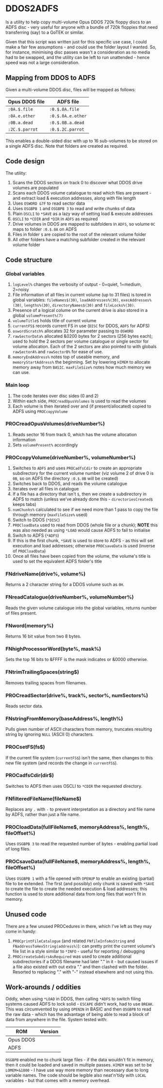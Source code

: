 # DDOS2ADFS

Is a utility to help copy multi-volume Opus DDOS 720k floppy discs to an ADFS disc - very useful for anyone with a bundle of 720k floppies that need transferring (say) to a GoTEK or similar.

Given that this script was written just for this specific use case, I could make a fair few assumptions - and could use the folder layout I wanted. So, for instance, minimising disc passes wasn't a consideration as no media had to be swapped, and the utility can be left to run unattended - hence speed was not a large consideration.

## Mapping from DDOS to ADFS

Given a multi-volume DDOS disc, files will be mapped as follows:

Opus DDOS file | ADFS file
-|-
`:0A.$.file` | `:0.$.0A.file`
`:0A.e.other` | `:0.$.0A.e.other`
`:0B.a.dead` | `:0.$.0B.a.dead`
`:2C.$.parrot` | `:0.$.2C.parrot`

This enables a double-sided disc with up to 16 sub-volumes to be stored on a single ADFS disc. Note that folders are created as required.

## Code design
The utility:
1. Scans the DDOS sectors on track 0 to discover what DDOS drive volumes are populated
2. Scans each DDOS volume catalogue to read which files are present - and extract load & execution addresses, along with file length
3. Uses `OSWORD &7F` to read sector data
4. Uses `OSGBPB 1` and `OSGBPB 3` to read and write chunks of data
5. Plain `OSCLI` to `*SAVE` as a lazy way of setting load & execute addresses
6. `OSCLI` to `*CDIR` and `*DIR` in `ADFS` as required
7. Drive volumes in DDOS are mapped to subfolders in `ADFS`, so volume `0C` maps to folder `:0.$.0A` on ADFS
8. Files in folder `$` are copied to the root of the relevant volume folder
9. All other folders have a matching subfolder created in the relevant volume folder

## Code structure

### Global variables
1. `logLevel%` changes the verbosity of output - 0=quiet, 1=medium, 2=noisy
1. File information of all files in current volume (up to 31 files) is tored in global variables: `fileNames$(30)`, `loadAddresses%(30)`, `execAddresses%(30)`, `lengths%(30)`, `directoryNames$(30)` and `fileLocks%(30)`.
1. Presence of a logical colume on the current drive is also stored in a global `volumePresent%(7)`
1. `volumeTitle$` holds title of current volume
1. `currentFS$` records current FS in use (`DISC` for DDOS, `ADFS` for ADFS)
1. `oswordScratch%` allocates 32 for parameter passing to `OSWORD`
1. `rawSectorData%` allocated &0200 bytes for 2 sectors (256 bytes each); used to hold the 2 sectors per volume catalogue or single sector for volume allocation. Each of the 2 sectors are also pointed to with globals `rawSectorA%` and `rawSectorB%` for ease of use.
1. `memoryEndAddress%` notes top of useable memory, and `memoryStartAddress%` the beginning. Set by lowering `HIMEM` to allocate memory away from `BASIC`. `maxFileSize%` notes how much memory we can use.

### Main loop
1. The code iterates over disc sides (0 and 2)
1. Within each side, `PROCreadOpusVolumes` is used to read the volumes
1. Each volume is then iterated over and (if present/allocated) copied to ADFS using `PROCcopyVolume`

### PROCreadOpusVolumes(driveNumber%)
1. Reads sector 16 from track 0, which has the volume allocation information
1. Sets `volumePresent%` accordingly

### PROCcopyVolume(driveNumber%, volumeNumber%)
1. Switches to `ADFS` and uses `PROCadfsCdir` to create an appropriate subdirectory for the current volume number (viz volume 2 of drive 0 is `0B`, so on ADFS the directory `:0.$.0B` will be created)
1. Switches back to DDOS, and reads the volume catalogue
1. Iterates over all files in catalogue
1. If a file has a directory that isn't `$`, then we create a subdirectory in ADFS to match (unless we've already done this - `directoriesCreated$` keeps tabs)
1. `numChunks%` calculated to see if we need more than 1 pass to copy the file through memory (`maxFileSize%` used)
1. Switch to DDOS (`*DISC`)
1. `PROCloadData` used to read from DDOS (whole file or a chunk); **NOTE** this was also needed as using `*LOAD` would cause ADFS to fail to initialise
1. Switch to ADFS (`*ADFS`)
1. If this is the first chunk, `*SAVE` is used to store to ADFS - as this will set execution and load addresses; otherwise `PROCsaveData` is used (inverse of `PROCloadData`)
1. Once all files have been copied from the volume, the volume's title is used to set the equivalent ADFS folder's title

### FNdriveName(drive%, volume%)
Returns a 2 character string for a DDOS volume such as `0H`.

### FNreadCatalogue(driveNumber%, volumeNumber%)
Reads the given volume catalogue into the global variables, returns number of files present.

### FNword(memory%)
Returns 16 bit value from two 8 bytes.

### FNhighProcessorWord(byte%, mask%)
Sets the top 16 bits to &FFFF is the mask indicates or &0000 otherwise.

### FNtrimTrailingSpaces(string$)
Removes trailing spaces from filenames.

### PROCreadSector(drive%, track%, sector%, numSectors%)
Reads sector data.

### FNstringFromMemory(baseAddress%, length%)
Pulls given number of ASCII characters from memory, truncates resulting string by ignoring `NULL` (ASCII 0) characters.

### PROCsetFS(fs$)
If the current file system (`currentFS$`) isn't the same, then changes to this new file system (and records the change in `currentFS$`).

### PROCadfsCdir(dir$)
Switches to ADFS then uses OSCLI to `*CDIR` the requested directory.

### FNfilteredFileName(fileName$)
Replaces any `.` with `-` to prevent interpretation as a directory and file name by ADFS, rather than just a file name.

### PROCloadData(fullFileName$, memoryAddress%, length%, fileOffset%)
Uses `OSGBPB 3` to read the requested number of bytes - enabling partial load of long files.

### PROCsaveData(fullFileName$, memoryAddress%, length%, fileOffset%)
Uses `OSGBPB 1` with a file opened with `OPENUP` to enable an existing (partial) file to be extended. The first (and possibly) only chunk is saved with `*SAVE` to create the file to create the needed execution & load addresses; this function is used to store additional data from long files that won't fit in memory.

## Unused code
There are a few unused PROCedures in there, which I've left as they may come in handy:
1. `PROCprintFileCatalogue` (and related `FNfileInfoAsString` and `FNaddressToHexString(address%)`): can pretty print the current volume's file list in a style similar to `*INFO` - useful for reporting / debugging
2. `PROCcreateSubdirsAsRequired` was used to create additional subdirectories if a DDOS filename had later "." in it - but caused issues if a file also existed with out extra "." and then clashed with the folder. Resorted to replacing "." with "-" instead elsewhere and not using this.

## Work-arounds / oddities
Oddly, when using `*LOAD` in DDOS, then calling `*ADFS` to switch filing systems caused ADFS to lock solid - `ESCAPE` didn't work, had to use `BREAK`. This was circumvented by using `OPENIN` in BASIC and then `OSGBPB` to read the raw data - which has the advantage of being able to read a block of data from anywhere in the file. System tested with:

ROM | Version
-|-
Opus DDOS |
ADFS | 

`OSGBPB` enabled me to chunk large files - if the data wouldn't fit in memory, then it could be loaded and saved in multiple passes. `HIMEM` was set to be `LOMEM+&1800` - I have use way more memory than necessary due to long variable names. The code should be legible also neat'n'tidy with `LOCAL` variables - but that comes with a memory overhead.
